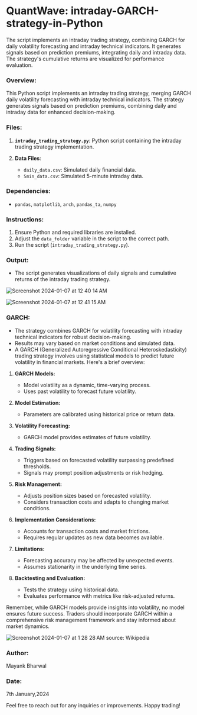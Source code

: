 # QuantWave: intraday-GARCH-strategy-in-Python
The script implements an intraday trading strategy, combining GARCH for daily volatility forecasting and intraday technical indicators. It generates signals based on prediction premiums, integrating daily and intraday data. The strategy's cumulative returns are visualized for performance evaluation.



### Overview:
This Python script implements an intraday trading strategy, merging GARCH daily volatility forecasting with intraday technical indicators. The strategy generates signals based on prediction premiums, combining daily and intraday data for enhanced decision-making.


### Files:
1. **`intraday_trading_strategy.py`**: Python script containing the intraday trading strategy implementation.

2. **Data Files**:
   - `daily_data.csv`: Simulated daily financial data.
   - `5min_data.csv`: Simulated 5-minute intraday data.

### Dependencies:
- `pandas`, `matplotlib`, `arch`, `pandas_ta`, `numpy`

### Instructions:
1. Ensure Python and required libraries are installed.
2. Adjust the `data_folder` variable in the script to the correct path.
3. Run the script (`intraday_trading_strategy.py`).

### Output:
- The script generates visualizations of daily signals and cumulative returns of the intraday trading strategy.

![Screenshot 2024-01-07 at 12 40 14 AM](https://github.com/mayank-bharwal/Intraday-GARCH-strategy-in-Python/assets/119955673/16e51cde-f4a8-43a0-a2b6-35b8f803b91b)


![Screenshot 2024-01-07 at 12 41 15 AM](https://github.com/mayank-bharwal/Intraday-GARCH-strategy-in-Python/assets/119955673/5b2bbe4e-717a-439f-b75d-f1ac65b27127)


### GARCH:
- The strategy combines GARCH for volatility forecasting with intraday technical indicators for robust decision-making.
- Results may vary based on market conditions and simulated data.
- A GARCH (Generalized Autoregressive Conditional Heteroskedasticity) trading strategy involves using statistical models to predict future volatility in financial markets. Here's a brief overview:

1. **GARCH Models:**
   - Model volatility as a dynamic, time-varying process.
   - Uses past volatility to forecast future volatility.

2. **Model Estimation:**
   - Parameters are calibrated using historical price or return data.

3. **Volatility Forecasting:**
   - GARCH model provides estimates of future volatility.

4. **Trading Signals:**
   - Triggers based on forecasted volatility surpassing predefined thresholds.
   - Signals may prompt position adjustments or risk hedging.

5. **Risk Management:**
   - Adjusts position sizes based on forecasted volatility.
   - Considers transaction costs and adapts to changing market conditions.

6. **Implementation Considerations:**
   - Accounts for transaction costs and market frictions.
   - Requires regular updates as new data becomes available.

7. **Limitations:**
   - Forecasting accuracy may be affected by unexpected events.
   - Assumes stationarity in the underlying time series.

8. **Backtesting and Evaluation:**
   - Tests the strategy using historical data.
   - Evaluates performance with metrics like risk-adjusted returns.

Remember, while GARCH models provide insights into volatility, no model ensures future success. Traders should incorporate GARCH within a comprehensive risk management framework and stay informed about market dynamics.

![Screenshot 2024-01-07 at 1 28 28 AM](https://github.com/mayank-bharwal/Intraday-GARCH-strategy-in-Python/assets/119955673/517eaee0-75dd-4bdd-a2fe-ab4b1b47d96e)
source: Wikipedia



### Author:
Mayank Bharwal

### Date:
7th January,2024

Feel free to reach out for any inquiries or improvements. 
Happy trading!
